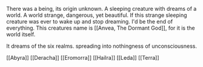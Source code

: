 
There was a being, its origin unknown. A sleeping creature with dreams of a world. A world strange, dangerous, yet beautiful.
If this strange sleeping creature was ever to wake up and stop dreaming. I'd be the end of everything.
This creatures name is [[Anvea, The Dormant God]], for it is the world itself.

It dreams of the six realms. spreading into nothingness of unconsciousness.

[[Abyra]]
[[Deracha]]
[[Eromorra]]
[[Hailra]]
[[Leda]]
[[Terra]]


